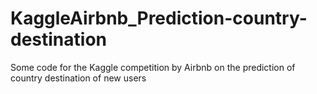 # KaggleAirbnb_Prediction-country-destination
Some code for the Kaggle competition by Airbnb on the prediction of country destination of new users
